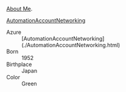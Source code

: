 [About Me](https://www.linkedin.com/in/rajesh-sadashiva/).

[AutomationAccountNetworking](./AutomationAccountNetworking.html)

<dl>
<dt>Azure</dt>
<dd>[AutomationAccountNetworking](./AutomationAccountNetworking.html)</dd>
<dt>Born</dt>
<dd>1952</dd>
<dt>Birthplace</dt>
<dd>Japan</dd>
<dt>Color</dt>
<dd>Green</dd>
</dl>


